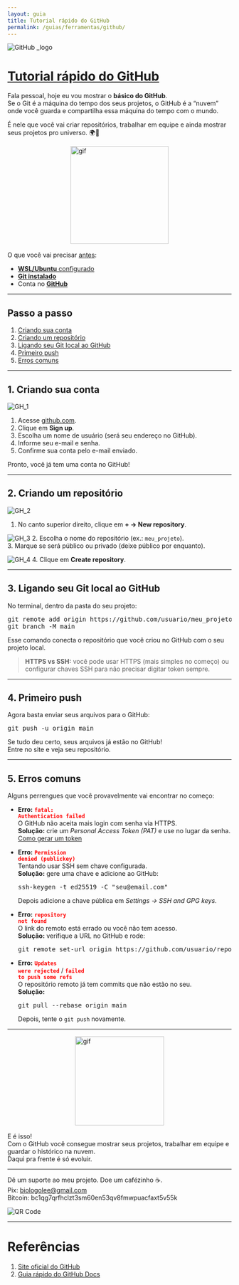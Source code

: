 ```yaml
---
layout: guia
title: Tutorial rápido do GitHub
permalink: /guias/ferramentas/github/
---
```


![GitHub _logo](/assets/img/github/github_logo.jpg)

# <u>Tutorial rápido do GitHub</u>

<p>
  Fala pessoal, hoje eu vou mostrar o <strong>básico do GitHub</strong>.<br>
  Se o Git é a máquina do tempo dos seus projetos, o GitHub é a “nuvem” onde você guarda e compartilha essa máquina do tempo com o mundo.
</p>

<p>
  É nele que você vai criar repositórios, trabalhar em equipe e ainda mostrar seus projetos pro universo. 🌍🚀
</p>

<img src="https://media1.giphy.com/media/v1.Y2lkPTc5MGI3NjExcWc4NXZucTMxbDd4ZnZ6bGk1ejVkYXVvNGE2b2N2Y3oyb3RxbmczbyZlcD12MV9pbnRlcm5hbF9naWZfYnlfaWQmY3Q9Zw/78XCFBGOlS6keY1Bil/giphy.gif" alt="gif" width="220" style="display:block; margin:1rem auto;">

O que você vai precisar <u>antes</u>:

- <a href="/guias/plataforma/wsl/" target="_blank"><strong>WSL/Ubuntu</strong> configurado</a>  
- <a href="/guias/ferramentas/git/" target="_blank"><strong>Git instalado</strong></a>  
- Conta no <a href="https://github.com" target="_blank"><strong>GitHub</strong></a>

---

## Passo a passo
1. [Criando sua conta](#conta)  
2. [Criando um repositório](#repositorio)  
3. [Ligando seu Git local ao GitHub](#ligando)  
4. [Primeiro push](#push)  
5. [Erros comuns](#erros)

---

<h2 id="conta">1. Criando sua conta</h2>

![GH_1](/assets/img/github/github_1.png)

1. Acesse <a href="https://github.com" target="_blank">github.com</a>.  
2. Clique em <strong>Sign up</strong>.  
3. Escolha um nome de usuário (será seu endereço no GitHub).  
4. Informe seu e-mail e senha.  
5. Confirme sua conta pelo e-mail enviado.  

<p>Pronto, você já tem uma conta no GitHub!</p>

---

<h2 id="repositorio">2. Criando um repositório</h2>

![GH_2](/assets/img/github/github_2.png)

1. No canto superior direito, clique em <strong>+ → New repository</strong>.  

![GH_3](/assets/img/github/github_3.png)
2. Escolha o nome do repositório (ex.: <code>meu_projeto</code>).  
3. Marque se será público ou privado (deixe público por enquanto).

![GH_4](/assets/img/github/github_4.png)
4. Clique em <strong>Create repository</strong>.

---

<h2 id="ligando">3. Ligando seu Git local ao GitHub</h2>

<p>No terminal, dentro da pasta do seu projeto:</p>

<pre>
git remote add origin https://github.com/usuario/meu_projeto.git
git branch -M main
</pre>

<p>Esse comando conecta o repositório que você criou no GitHub com o seu projeto local.</p>

<blockquote class="info">
<strong>HTTPS vs SSH:</strong> você pode usar HTTPS (mais simples no começo) ou configurar chaves SSH para não precisar digitar token sempre.
</blockquote>

---

<h2 id="push">4. Primeiro push</h2>

<p>Agora basta enviar seus arquivos para o GitHub:</p>

<pre>
git push -u origin main
</pre>

<p>Se tudo deu certo, seus arquivos já estão no GitHub!<br>
Entre no site e veja seu repositório.</p>

---
<h2 id="erros">5. Erros comuns</h2>

Alguns perrengues que você provavelmente vai encontrar no começo:

- <strong>Erro:</strong> <code style="color:red"><strong>fatal: Authentication failed</strong></code>  
  O GitHub não aceita mais login com senha via HTTPS.  
  <strong>Solução:</strong> crie um <em>Personal Access Token (PAT)</em> e use no lugar da senha.  
  <a href="https://docs.github.com/pt/authentication/keeping-your-account-and-data-secure/creating-a-personal-access-token" target="_blank">Como gerar um token</a>

- <strong>Erro:</strong> <code style="color:red"><strong>Permission denied (publickey)</strong></code>  
  Tentando usar SSH sem chave configurada.  
  <strong>Solução:</strong> gere uma chave e adicione ao GitHub:  
  <pre>ssh-keygen -t ed25519 -C "seu@email.com"</pre>
  Depois adicione a chave pública em <em>Settings → SSH and GPG keys</em>.

- <strong>Erro:</strong> <code style="color:red"><strong>repository not found</strong></code>  
  O link do remoto está errado ou você não tem acesso.  
  <strong>Solução:</strong> verifique a URL no GitHub e rode:  
  <pre>git remote set-url origin https://github.com/usuario/repositorio.git</pre>

- <strong>Erro:</strong> <code style="color:red"><strong>Updates were rejected</strong></code> / <code style="color:red"><strong>failed to push some refs</strong></code>  
  O repositório remoto já tem commits que não estão no seu.  
  <strong>Solução:</strong>  
  <pre>git pull --rebase origin main</pre>
  Depois, tente o <code>git push</code> novamente.

---

<img src="https://media3.giphy.com/media/v1.Y2lkPTc5MGI3NjExZzBhZWo2M3J3OWE3Zm0yc29nczduZGFqdTl2MWw2bHRzcDVkZ216dSZlcD12MV9pbnRlcm5hbF9naWZfYnlfaWQmY3Q9Zw/cnhpl4IeYgU7MCBdV2/giphy.gif" alt="gif" width="200" style="display:block; margin:1rem auto;">

<p>
  E é isso!<br>
  Com o GitHub você consegue mostrar seus projetos, trabalhar em equipe e guardar o histórico na nuvem.<br>
  Daqui pra frente é só evoluir.
</p>

---

Dê um suporte ao meu projeto. Doe um cafézinho ☕.<br>
Pix: biologolee@gmail.com<br>
Bitcoin: bc1qg7qrfhclzt3sm60en53qv8fmwpuacfaxt5v55k

![QR Code](/assets/img/meus_projetos/bluewallet_qrcode.png)

---

# Referências

1. <a href="https://github.com" target="_blank">Site oficial do GitHub</a>  
2. <a href="https://docs.github.com/pt/get-started/quickstart" target="_blank">Guia rápido do GitHub Docs</a>
